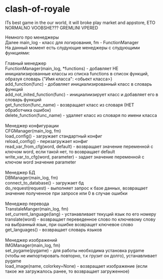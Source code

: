 # clash-of-royale
ITs best game in the our world, it will broke play market and appstore, ETO NORMALNO VOOBSHE??? GREMLINI VPERED


Немного про менеджеры<br>
Далее main_log - класс для логирования, fm - FunctionManager<br>
На данный момент есть слудующие менеджеры с слудующими функциями:<br>
<br>
Главный менеджер<br>
FunctionManager(main_log, *functions) - добавляет НЕ инициализированные классы из списка functions в список функций, образуя словарь {"Имя класса": <обьект класса>} <br>
  add_function(func) - добавляет инициализированный класс в словарь функций<br>
  add_not_inited_function(func) - инициалиизирует класс и добавляет его в словарь функций<br>
  get_function(func_name) - возвращает класс из словаря (НЕТ обработчика ошибок)<br>
  delete_function(func_name) - удаляет класс из словаря по имени класса<br>
<br>
Менеджер конфигурации<br>
CFGManager(main_log, fm) <br>
  load_config() - загружает стандартный конфиг<br>
  reload_config() - перезагружает конфиг<br>
  read_var_from_cfg(word, default) - возвращает значение переменной с ключом word, если такой нет, то возвращает default<br>
  write_var_to_cfg(word, parameter) - задает значение переменной с ключом word значение parameter<br>
<br>
Менеджер БД<br>
DBManager(main_log, fm)<br>
  connect_to_database() - загружает бд<br>
  do_request(request) - выполняет запрос к базе данных, возвращает значение полученное при запросе или 0 в случае ошибки<br>
<br>
Менеджер перевода<br>
TranstaleManger(main_log, fm)<br>
  set_current_language(lang) - устанавливает текуций язык по его номеру <br>
  translate(word) - возвращает переведенное слово по ключевому слову на выбранный язык, при ошибке возвращет ключевое слово<br>
  get_languages() - возвращает словарь языков<br>
<br>
Менеджер изображений<br>
IMGManager(main_log, fm)<br>
  set_pygame(pygame) - для работы необходима установка pygame (чтобы не импортировать повторно, т.к грузит он долго), устанавливает pygame<br>
  load_image(name, colorkey=None) - возвращает изображение (если такое же загружалось ранее, то возвращает загруженное)<br>

